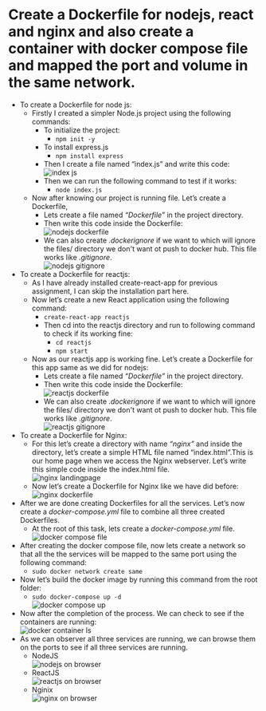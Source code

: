 # Create a Dockerfile for nodejs, react and nginx and also create a container with docker compose file and mapped the port and volume in the same network.

- To create a Dockerfile for node js:
  - Firstly I created a simpler Node.js project using the following commands:
    - To initialize the project:
      - `npm init -y`
    - To install express.js
      - `npm install express`
    - Then I create a file named “index.js” and write this code:<br/>
  ![index js]()
    - Then we can run the following command to test if it works:
      - `node index.js`
  - Now after knowing our project is running file. Let’s create a Dockerfile,
    - Lets create a file named _“Dockerfile”_ in the project directory.
    - Then write this code inside the Dockerfile:<br/>
  ![nodejs dockerfile]()
    - We can also create _.dockerignore_ if we want to which will ignore the files/ directory we don't want ot push to docker hub. This file works like _.gitignore_.<br/>
  ![nodejs gitignore]()
- To create a Dockerfile for reactjs:
  - As I have already installed create-react-app for previous assignment, I can skip the installation part here.
  - Now let’s create a new React application using the following command:
    - `create-react-app reactjs`
    - Then cd into the reactjs directory and run to following command to check if its working fine:
      - `cd reactjs`
      - `npm start`
  - Now as our reactjs app is working fine. Let’s create a Dockerfile for this app same as we did for nodejs:
    - Lets create a file named _“Dockerfile”_ in the project directory.
    - Then write this code inside the Dockerfile:<br/>
  ![reactjs dockerfile]()
    - We can also create _.dockerignore_ if we want to which will ignore the files/ directory we don't want ot push to docker hub. This file works like ._gitignore_.<br/>
  ![reactjs gitignore]()
- To create a Dockerfile for Nginx:
  - For this let’s create a directory with name _“nginx”_ and inside the directory, let’s create a simple HTML file named “index.html”.This is our home page when we access the Nginx webserver. Let’s write this simple code inside the index.html file.<br/>
  ![nginx landingpage]()
  - Now let’s create a Dockerfile for Nginx like we have did before:<br/>
  ![nginx dockerfile]()
- After we are done creating Dockerfiles for all the services. Let’s now create a _docker-compose.yml_ file to combine all three created Dockerfiles.
  - At the root of this task, lets create a _docker-compose.yml_ file.<br/>
  ![docker compose file]()
- After creating the docker compose file, now lets create a network so that all the the services will be mapped to the same port using the following command:
  - `sudo docker network create same`
- Now let’s build the docker image by running this command from the root folder:
  - `sudo docker-compose up -d`<br/>
  ![docker compose up]()
- Now after the completion of the process. We can check to see if the containers are running:<br/>
  ![docker container ls]()
- As we can observer all three services are running, we can browse them on the ports to see if all three services are running.
  - NodeJS<br/>
  ![nodejs on browser]()
  - ReactJS<br/>
  ![reactjs on browser]()
  - Nginix<br/>
  ![nginx on browser]()
